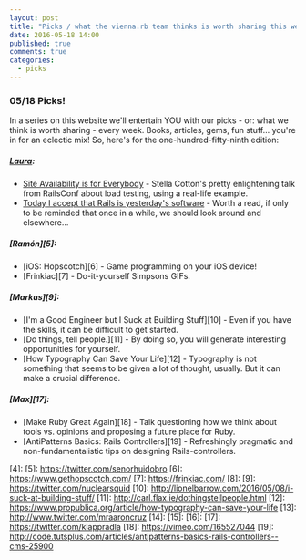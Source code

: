 ```yaml
---
layout: post
title: "Picks / what the vienna.rb team thinks is worth sharing this week"
date: 2016-05-18 14:00
published: true
comments: true
categories:
  - picks
---
```


### 05/18 Picks!

In a series on this website we'll entertain YOU with our picks - or: what we think is worth sharing - every week.
Books, articles, gems, fun stuff... you're in for an eclectic mix! So, here's for the one-hundred-fifty-ninth edition:

##### [Laura][1]:
- [Site Availability is for Everybody][2] - Stella Cotton's pretty enlightening talk from RailsConf about load testing, using a real-life example. 
- [Today I accept that Rails is yesterday's software][3] - Worth a read, if only to be reminded that once in a while, we should look around and elsewhere...

##### [Ramón][5]:
- [iOS: Hopscotch][6] - Game programming on your iOS device!
- [Frinkiac][7] - Do-it-yourself Simpsons GIFs.

##### [Markus][9]:
- [I'm a Good Engineer but I Suck at Building Stuff][10] - Even if you have the skills, it can be difficult to get started.
- [Do things, tell people.][11] - By doing so, you will generate interesting opportunities for yourself.
- [How Typography Can Save Your Life][12] - Typography is not something that seems to be given a lot of thought, usually. But it can make a crucial difference.

##### [Max][17]:
- [Make Ruby Great Again][18] - Talk questioning how we think about tools vs. opinions and proposing a future place for Ruby.
- [AntiPatterns Basics: Rails Controllers][19] - Refreshingly pragmatic and non-fundamentalistic tips on designing Rails-controllers.

[1]: http://www.twitter.com/alicetragedy
[2]: http://confreaks.tv/videos/railsconf2016-site-availability-is-for-everybody
[3]: https://medium.com/@deathdisco/today-i-accept-that-rails-is-yesterday-s-software-b5af35c9af39
[4]:
[5]: https://twitter.com/senorhuidobro
[6]: https://www.gethopscotch.com/
[7]: https://frinkiac.com/
[8]:
[9]: https://twitter.com/nuclearsquid
[10]: http://lionelbarrow.com/2016/05/08/i-suck-at-building-stuff/
[11]: http://carl.flax.ie/dothingstellpeople.html
[12]: https://www.propublica.org/article/how-typography-can-save-your-life
[13]: http://www.twitter.com/mraaroncruz
[14]:
[15]:
[16]:
[17]: https://twitter.com/klappradla
[18]: https://vimeo.com/165527044
[19]: http://code.tutsplus.com/articles/antipatterns-basics-rails-controllers--cms-25900
